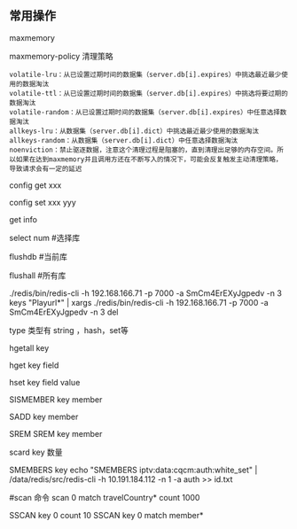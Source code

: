## 常用操作

maxmemory

maxmemory-policy 清理策略

```
volatile-lru：从已设置过期时间的数据集（server.db[i].expires）中挑选最近最少使用的数据淘汰
volatile-ttl：从已设置过期时间的数据集（server.db[i].expires）中挑选将要过期的数据淘汰
volatile-random：从已设置过期时间的数据集（server.db[i].expires）中任意选择数据淘汰
allkeys-lru：从数据集（server.db[i].dict）中挑选最近最少使用的数据淘汰
allkeys-random：从数据集（server.db[i].dict）中任意选择数据淘汰
noenviction：禁止驱逐数据，注意这个清理过程是阻塞的，直到清理出足够的内存空间。所以如果在达到maxmemory并且调用方还在不断写入的情况下，可能会反复触发主动清理策略，导致请求会有一定的延迟
```

config get xxx

config set xxx yyy

get info

select num #选择库

flushdb #当前库

flushall #所有库





./redis/bin/redis-cli -h 192.168.166.71 -p 7000 -a SmCm4ErEXyJgpedv -n 3 keys "Playurl*" | xargs ./redis/bin/redis-cli -h 192.168.166.71 -p 7000 -a SmCm4ErEXyJgpedv -n 3 del

type  类型有 string ，hash，set等

hgetall key 

hget key field

hset key field value

SISMEMBER key member

SADD key member

SREM
SREM key member

scard key  数量

SMEMBERS key 
echo "SMEMBERS iptv:data:cqcm:auth:white_set" | /data/redis/src/redis-cli -h 10.191.184.112 -n 1 -a auth >> id.txt

#scan 命令
scan 0 match travelCountry* count 1000

SSCAN key 0  count 10
SSCAN key 0 match member*

